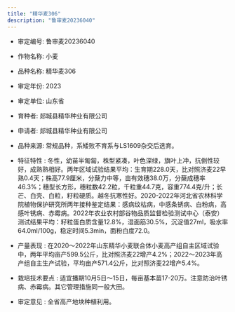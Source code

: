 ```yaml
---
title: "精华麦306"
description: "鲁审麦20236040"
---
```

* 审定编号:  鲁审麦20236040

*  作物名称:  小麦

*  品种名称:  精华麦306

*  审定年份:  2023

*  审定单位:  山东省

* 育种者:  郯城县精华种业有限公司

*  申请者:  郯城县精华种业有限公司

*  品种来源:  常规品种，系矮败不育系与LS1609杂交后选育。

*  特征特性 : 
冬性，幼苗半匍匐，株型紧凑，叶色深绿，旗叶上冲，抗倒性较好，成熟熟相好。两年区域试验结果平均：生育期228.0天，比对照济麦22早熟0.4天；株高77.9厘米，分蘖力中等，亩有效穗38.0万，分蘖成穗率46.3%；穗型长方形，穗粒数42.2粒，千粒重44.7克，容重774.4克/升；长芒、白壳、白粒，籽粒硬质。越冬抗寒性好。2020-2022年河北省农林科学院植物保护研究所两年接种鉴定结果：感病纹枯病，中感条锈病、白粉病，高感叶锈病、赤霉病。2022年农业农村部谷物品质监督检验测试中心（泰安）测试结果平均：籽粒蛋白质含量12.8%，湿面筋30.5%，沉淀值27ml，吸水率64.0ml/100g，稳定时间5.3min，面粉白度72.0。
 
*  产量表现 : 
在2020～2022年山东精华小麦联合体小麦高产组自主区域试验中，两年平均亩产599.5公斤，比对照济麦22增产4.2%；2022～2023年高产组自主生产试验，平均亩产571.4公斤，比对照济麦22增产5.4%。

*  栽培技术要点 : 
适宜播期10月5日～15日，每亩基本苗17-20万。注意防治叶锈病、赤霉病。其它管理措施同一般大田。

*  审定意见 : 
全省高产地块种植利用。
